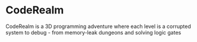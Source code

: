 # CodeRealm
CodeRealm is a 3D programming adventure where each level is a corrupted system to debug - from memory-leak dungeons and solving logic gates
